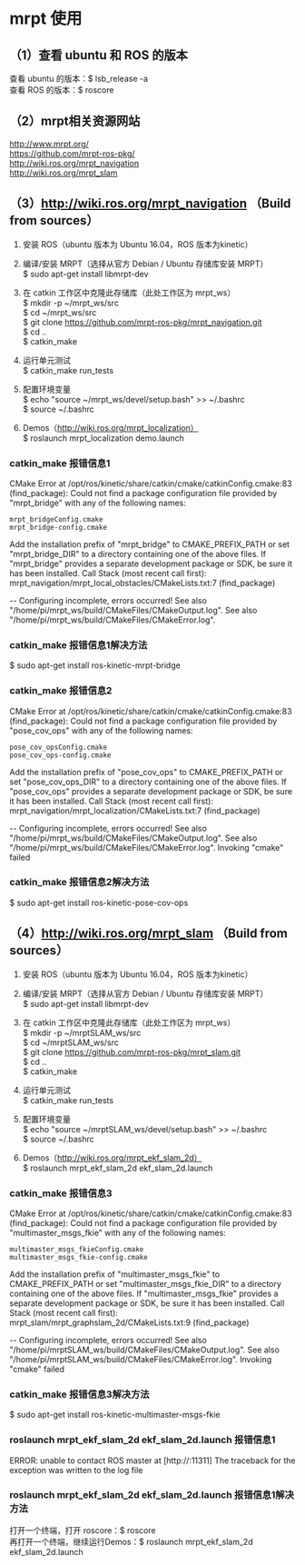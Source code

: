 # mrpt 使用

## （1）查看 ubuntu 和 ROS 的版本

查看 ubuntu 的版本：$ lsb_release -a  
查看 ROS 的版本：$ roscore

## （2）mrpt相关资源网站

http://www.mrpt.org/  
https://github.com/mrpt-ros-pkg/  
http://wiki.ros.org/mrpt_navigation  
http://wiki.ros.org/mrpt_slam

## （3）http://wiki.ros.org/mrpt_navigation （Build from sources）

1. 安装 ROS（ubuntu 版本为 Ubuntu 16.04，ROS 版本为kinetic）  

2. 编译/安装 MRPT（选择从官方 Debian / Ubuntu 存储库安装 MRPT）  
$ sudo apt-get install libmrpt-dev  

3. 在 catkin 工作区中克隆此存储库（此处工作区为 mrpt_ws）  
$ mkdir -p ~/mrpt_ws/src  
$ cd ~/mrpt_ws/src  
$ git clone https://github.com/mrpt-ros-pkg/mrpt_navigation.git  
$ cd ..  
$ catkin_make  

4. 运行单元测试  
$ catkin_make run_tests  

5. 配置环境变量  
$ echo "source ~/mrpt_ws/devel/setup.bash" >>  ~/.bashrc  
$ source ~/.bashrc

6. Demos（http://wiki.ros.org/mrpt_localization）  
$ roslaunch mrpt_localization demo.launch

### catkin_make 报错信息1

CMake Error at /opt/ros/kinetic/share/catkin/cmake/catkinConfig.cmake:83 (find_package):
  Could not find a package configuration file provided by "mrpt_bridge" with
  any of the following names:

    mrpt_bridgeConfig.cmake
    mrpt_bridge-config.cmake

  Add the installation prefix of "mrpt_bridge" to CMAKE_PREFIX_PATH or set
  "mrpt_bridge_DIR" to a directory containing one of the above files.  If
  "mrpt_bridge" provides a separate development package or SDK, be sure it
  has been installed.
Call Stack (most recent call first):
  mrpt_navigation/mrpt_local_obstacles/CMakeLists.txt:7 (find_package)


-- Configuring incomplete, errors occurred!
See also "/home/pi/mrpt_ws/build/CMakeFiles/CMakeOutput.log".
See also "/home/pi/mrpt_ws/build/CMakeFiles/CMakeError.log".

### catkin_make 报错信息1解决方法

$ sudo apt-get install ros-kinetic-mrpt-bridge

### catkin_make 报错信息2

CMake Error at /opt/ros/kinetic/share/catkin/cmake/catkinConfig.cmake:83 (find_package):
  Could not find a package configuration file provided by "pose_cov_ops" with
  any of the following names:

    pose_cov_opsConfig.cmake
    pose_cov_ops-config.cmake

  Add the installation prefix of "pose_cov_ops" to CMAKE_PREFIX_PATH or set
  "pose_cov_ops_DIR" to a directory containing one of the above files.  If
  "pose_cov_ops" provides a separate development package or SDK, be sure it
  has been installed.
Call Stack (most recent call first):
  mrpt_navigation/mrpt_localization/CMakeLists.txt:7 (find_package)


-- Configuring incomplete, errors occurred!
See also "/home/pi/mrpt_ws/build/CMakeFiles/CMakeOutput.log".
See also "/home/pi/mrpt_ws/build/CMakeFiles/CMakeError.log".
Invoking "cmake" failed

### catkin_make 报错信息2解决方法

$ sudo apt-get install ros-kinetic-pose-cov-ops

## （4）http://wiki.ros.org/mrpt_slam （Build from sources）

1. 安装 ROS（ubuntu 版本为 Ubuntu 16.04，ROS 版本为kinetic）  

2. 编译/安装 MRPT（选择从官方 Debian / Ubuntu 存储库安装 MRPT）  
$ sudo apt-get install libmrpt-dev  

3. 在 catkin 工作区中克隆此存储库（此处工作区为 mrpt_ws）  
$ mkdir -p ~/mrptSLAM_ws/src  
$ cd ~/mrptSLAM_ws/src  
$ git clone https://github.com/mrpt-ros-pkg/mrpt_slam.git  
$ cd ..  
$ catkin_make  

4. 运行单元测试  
$ catkin_make run_tests  

5. 配置环境变量  
$ echo "source ~/mrptSLAM_ws/devel/setup.bash" >>  ~/.bashrc  
$ source ~/.bashrc

6. Demos（http://wiki.ros.org/mrpt_ekf_slam_2d）  
$ roslaunch mrpt_ekf_slam_2d ekf_slam_2d.launch

### catkin_make 报错信息3

CMake Error at /opt/ros/kinetic/share/catkin/cmake/catkinConfig.cmake:83 (find_package):
  Could not find a package configuration file provided by
  "multimaster_msgs_fkie" with any of the following names:

    multimaster_msgs_fkieConfig.cmake
    multimaster_msgs_fkie-config.cmake

  Add the installation prefix of "multimaster_msgs_fkie" to CMAKE_PREFIX_PATH
  or set "multimaster_msgs_fkie_DIR" to a directory containing one of the
  above files.  If "multimaster_msgs_fkie" provides a separate development
  package or SDK, be sure it has been installed.
Call Stack (most recent call first):
  mrpt_slam/mrpt_graphslam_2d/CMakeLists.txt:9 (find_package)


-- Configuring incomplete, errors occurred!
See also "/home/pi/mrptSLAM_ws/build/CMakeFiles/CMakeOutput.log".
See also "/home/pi/mrptSLAM_ws/build/CMakeFiles/CMakeError.log".
Invoking "cmake" failed

### catkin_make 报错信息3解决方法

$ sudo apt-get install ros-kinetic-multimaster-msgs-fkie

### roslaunch mrpt_ekf_slam_2d ekf_slam_2d.launch 报错信息1

ERROR: unable to contact ROS master at [http://:11311]
The traceback for the exception was written to the log file

### roslaunch mrpt_ekf_slam_2d ekf_slam_2d.launch 报错信息1解决方法

打开一个终端，打开 roscore：$ roscore  
再打开一个终端，继续运行Demos：$ roslaunch mrpt_ekf_slam_2d ekf_slam_2d.launch
